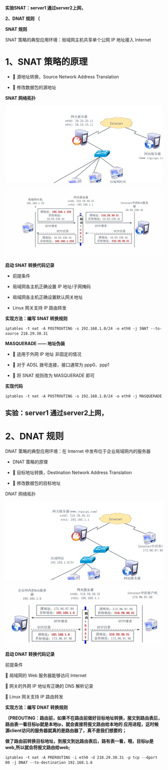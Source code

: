 **实验SNAT：server1 通过server2上网，**

**2、DNAT 规则   （**

**SNAT 规则**

SNAT 策略的典型应用环境：局域网主机共享单个公网 IP 地址接入 Internet

# 1、SNAT 策略的原理

-  源地址转换，Source Network Address Translation

-  修改数据包的源地址

**SNAT 网络拓扑**

![](images/WEBRESOURCE207ae67fbc18d275c77c7b08653e11d7截图.png)

![](images/WEBRESOURCE4420f3d57aca38bfceeee1402047b199截图.png)

**启动 SNAT 转换代码记录**

- 前提条件

-  局域网各主机正确设置 IP 地址/子网掩码

- 局域网各主机正确设置默认网关地址

- Linux 网关支持 IP 路由转发

**实现方法：编写 SNAT 转换规则**

```
iptables -t nat -A POSTROUTING -s 192.168.1.0/24 -o eth0 -j SNAT --to-source 218.29.30.31
```

**MASQUERADE —— 地址伪装**

-  适用于外网 IP 地址 非固定的情况

-  对于 ADSL 拨号连接，接口通常为 ppp0、ppp1

-  将 SNAT 规则改为 MASQUERADE 即可

**实现代码**

```
iptables -t nat -A POSTROUTING -s 192.168.1.0/24 -o eth0 -j MASQUERADE
```

## 实验：server1 通过server2上网，

# 2、DNAT 规则 

DNAT 策略的典型应用环境：在 Internet 中发布位于企业局域网内的服务器

- DNAT 策略的原理

-  目标地址转换，Destination Network Address Translation

-  修改数据包的目标地址

DNAT 网络拓扑

![](images/WEBRESOURCE0c90a6aa9ba3473af8d334aa27d162d5截图.png)

![](images/WEBRESOURCEe5d9281dcac0b5011e212ce37852f24a截图.png)

**启动 DNAT 转换代码记录**

前提条件

 局域网的 Web 服务器能够访问 Internet

 网关的外网 IP 地址有正确的 DNS 解析记录

 Linux 网关支持 IP 路由转发

**实现方法：编写 DNAT 转换规则**

**（PREOUTING：路由前，如果不在路由前做好目标地址转换，报文到路由表后，路由表一看目标ip就是本地ip，就会直接将报文路由给本地的		应用进程，这时候源client访问的服务器就真的是路由器了，真不是我们想要的；**

**做了路由前转换目标地址，到报文到达路由表后，路有表一看，哦，目标ip是web,所以就会将报文路由给web;**

```
iptables -t nat -A PREROUTING -i eth0 -d 218.29.30.31 -p tcp --dport 80 -j DNAT --to-destination 192.168.1.6
```